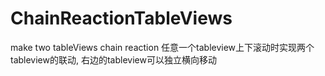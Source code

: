 # ChainReactionTableViews
make two tableViews chain reaction
任意一个tableview上下滚动时实现两个tableview的联动, 右边的tableview可以独立横向移动
